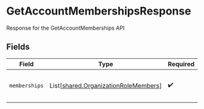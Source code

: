 # GetAccountMembershipsResponse

Response for the GetAccountMemberships API


## Fields

| Field                                                                                  | Type                                                                                   | Required                                                                               | Description                                                                            |
| -------------------------------------------------------------------------------------- | -------------------------------------------------------------------------------------- | -------------------------------------------------------------------------------------- | -------------------------------------------------------------------------------------- |
| `memberships`                                                                          | List[[shared.OrganizationRoleMembers](../../models/shared/organizationrolemembers.md)] | :heavy_check_mark:                                                                     | A list of memberships in the account                                                   |